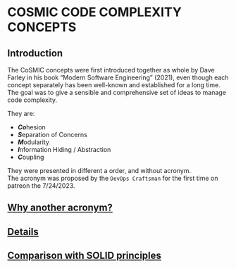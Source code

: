 # COSMIC CODE COMPLEXITY CONCEPTS

## Introduction

The CoSMIC concepts were first introduced together as whole by Dave Farley in his book
“Modern Software Engineering” (2021), even though each concept separately has been well-known
and established for a long time.  
The goal was to give a sensible and comprehensive set of ideas to manage code complexity.

They are:

- ***Co***hesion
- ***S***eparation of Concerns
- ***M***odularity
- ***I***nformation Hiding / Abstraction
- ***C***oupling

They were presented in different a order, and without acronym.  
The acronym was proposed by the `DevOps Craftsman` for the first time on patreon the 7/24/2023.

## [Why another acronym?](/cosmic/why.md)

## [Details](/cosmic/README.md)

## [Comparison with SOLID principles](/others/solid.md)
